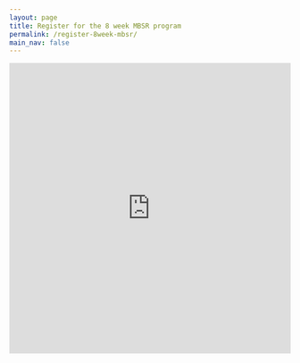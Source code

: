 ```yaml
---
layout: page
title: Register for the 8 week MBSR program
permalink: /register-8week-mbsr/
main_nav: false
---
```

<iframe width="100%" height= "520px" src= "https://forms.office.com/Pages/ResponsePage.aspx?id=DQSIkWdsW0yxEjajBLZtrQAAAAAAAAAAAAMAAOkJCbBUMzBaSEU3TFpLVzYyWktRSDk1UERKN08wRy4u&embed=true" frameborder= "0" marginwidth= "0" marginheight= "0" style= "border: none; max-width:100%;" allowfullscreen webkitallowfullscreen mozallowfullscreen msallowfullscreen> </iframe>
